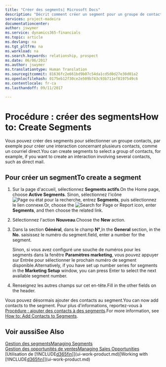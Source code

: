 ```yaml
---
title: "Créer des segments| Microsoft Docs"
description: "Décrit comment créer un segment pour un groupe de contacts dans Financials, par exemple, afin de cibler plusieurs contacts avec un courriel direct."
services: project-madeira
documentationcenter: 
author: jswymer
ms.service: dynamics365-financials
ms.topic: article
ms.devlang: na
ms.tgt_pltfrm: na
ms.workload: na
ms.search.keywords: relationship, prospect
ms.date: 06/06/2017
ms.author: jswymer
ms.translationtype: Human Translation
ms.sourcegitcommit: 81636fc2e661bd9b07c54da1cd5d0d27e30d01a2
ms.openlocfilehash: 0175eb12f30ce2e509b743c93b711ef8197549c6
ms.contentlocale: fr-ca
ms.lasthandoff: 09/11/2017

---
```

# <a name="how-to-create-segments"></a><span data-ttu-id="034ed-103">Procédure : créer des segments</span><span class="sxs-lookup"><span data-stu-id="034ed-103">How to: Create Segments</span></span>
<span data-ttu-id="034ed-104">Vous pouvez créer des segments pour sélectionner un groupe contacts, par exemple pour créer une interaction concernant plusieurs contacts, comme un courriel direct.</span><span class="sxs-lookup"><span data-stu-id="034ed-104">You can create segments to select a group of contacts, for example, if you want to create an interaction involving several contacts, such as direct mail.</span></span>

## <a name="to-create-a-segment"></a><span data-ttu-id="034ed-105">Pour créer un segment</span><span class="sxs-lookup"><span data-stu-id="034ed-105">To create a segment</span></span>
1. <span data-ttu-id="034ed-106">Sur la page d'accueil, sélectionnez **Segments actifs**.</span><span class="sxs-lookup"><span data-stu-id="034ed-106">On the Home page, choose **Active Segments**.</span></span> <span data-ttu-id="034ed-107">Sinon, sélectionnez l'icône ![Page ou état pour la recherche](media/ui-search/search_small.png "icône Page ou état pour la recherche"), entrez **Segments**, puis sélectionnez le lien connexe.</span><span class="sxs-lookup"><span data-stu-id="034ed-107">Or, choose the ![Search for Page or Report](media/ui-search/search_small.png "Search for Page or Report icon") icon, enter **Segments**, and then choose the related link.</span></span>
2. <span data-ttu-id="034ed-108">Sélectionnez l'action **Nouveau**.</span><span class="sxs-lookup"><span data-stu-id="034ed-108">Choose the **New** action.</span></span>
3. <span data-ttu-id="034ed-109">Dans la section **Général**, dans le champ **N°**,</span><span class="sxs-lookup"><span data-stu-id="034ed-109">In the **General** section, in the **No.**</span></span> <span data-ttu-id="034ed-110">saisissez le numéro du segment.</span><span class="sxs-lookup"><span data-stu-id="034ed-110">field, enter a number for the segment.</span></span>

    <span data-ttu-id="034ed-111">Sinon, si vous avez configuré une souche de numéros pour les segments dans la fenêtre **Paramètres marketing**, vous pouvez appuyer sur Entrée pour sélectionner le prochain numéro de segment disponible.</span><span class="sxs-lookup"><span data-stu-id="034ed-111">Alternatively, if you have set up number series for segments in the **Marketing Setup** window, you can press Enter to select the next available segment number.</span></span>
4. <span data-ttu-id="034ed-112">Renseignez les autres champs sur cet en-tête.</span><span class="sxs-lookup"><span data-stu-id="034ed-112">Fill in the other fields on the header.</span></span>

<span data-ttu-id="034ed-113">Vous pouvez désormais ajouter des contacts au segment.</span><span class="sxs-lookup"><span data-stu-id="034ed-113">You can now add contacts to the segment.</span></span> <span data-ttu-id="034ed-114">Pour plus d'informations, reportez-vous à [Procédure : ajouter des contacts à des segments](marketing-add-contact-segment.md).</span><span class="sxs-lookup"><span data-stu-id="034ed-114">For more information, see [How to: Add Contacts to Segments](marketing-add-contact-segment.md).</span></span>

## <a name="see-also"></a><span data-ttu-id="034ed-115">Voir aussi</span><span class="sxs-lookup"><span data-stu-id="034ed-115">See Also</span></span>
[<span data-ttu-id="034ed-116">Gestion des segments</span><span class="sxs-lookup"><span data-stu-id="034ed-116">Managing Segments</span></span>](marketing-segments.md)  
[<span data-ttu-id="034ed-117">Gestion des opportunités de ventes</span><span class="sxs-lookup"><span data-stu-id="034ed-117">Managing Sales Opportunities</span></span>](marketing-manage-sales-opportunities.md)  
<span data-ttu-id="034ed-118">[Utilisation de [!INCLUDE[d365fin](includes/d365fin_md.md)]](ui-work-product.md)</span><span class="sxs-lookup"><span data-stu-id="034ed-118">[Working with [!INCLUDE[d365fin](includes/d365fin_md.md)]](ui-work-product.md)</span></span>  

